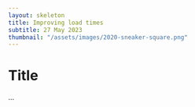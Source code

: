```yaml
---
layout: skeleton
title: Improving load times
subtitle: 27 May 2023
thumbnail: "/assets/images/2020-sneaker-square.png"
---
```


# Title

...

